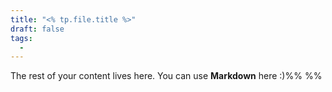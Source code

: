 ```yaml
---
title: "<% tp.file.title %>"
draft: false
tags:
  - 
---
```

 
The rest of your content lives here. You can use **Markdown** here :)%%  %%